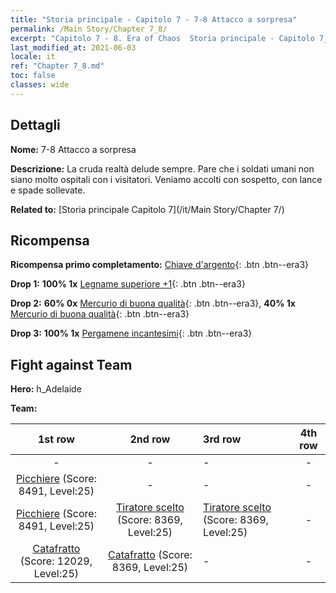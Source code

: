 ```yaml
---
title: "Storia principale - Capitolo 7 - 7-8 Attacco a sorpresa"
permalink: /Main Story/Chapter 7_8/
excerpt: "Capitolo 7 - 8. Era of Chaos  Storia principale - Capitolo 7_8. 7-8 Attacco a sorpresa"
last_modified_at: 2021-06-03
locale: it
ref: "Chapter 7_8.md"
toc: false
classes: wide
---
```


## Dettagli

 **Nome:** 7-8 Attacco a sorpresa

 **Descrizione:** La cruda realtà delude sempre. Pare che i soldati umani non siano molto ospitali con i visitatori. Veniamo accolti con sospetto, con lance e spade sollevate.

 **Related to:** [Storia principale Capitolo 7](/it/Main Story/Chapter 7/)

## Ricompensa

 **Ricompensa primo completamento:** [Chiave d'argento](/ItemsIT/con_693/){: .btn .btn--era3}

 **Drop 1:** **100% 1x** [Legname superiore +1](/ItemsIT/mat_20/){: .btn .btn--era3}

 **Drop 2:** **60% 0x** [Mercurio di buona qualità](/ItemsIT/mat_14/){: .btn .btn--era3}, **40% 1x** [Mercurio di buona qualità](/ItemsIT/mat_14/){: .btn .btn--era3}

 **Drop 3:** **100% 1x** [Pergamene incantesimi](/ItemsIT/con_694/){: .btn .btn--era3}


## Fight against Team
 **Hero:** h_Adelaide

 **Team:**


  | 1st row | 2nd row | 3rd row | 4th row |
  |:----:|:----:|:----|:----:|
  | - | - | - | - |
  | [Picchiere](/it/units/Pikeman/) (Score: 8491, Level:25)  | - | - | - |
  | [Picchiere](/it/units/Pikeman/) (Score: 8491, Level:25)  | [Tiratore scelto](/it/units/Marksman/) (Score: 8369, Level:25)  | [Tiratore scelto](/it/units/Marksman/) (Score: 8369, Level:25)  | - |
  | [Catafratto](/it/units/Cavalier/) (Score: 12029, Level:25)  | [Catafratto](/it/units/Cavalier/) (Score: 8369, Level:25)  | - | - |


